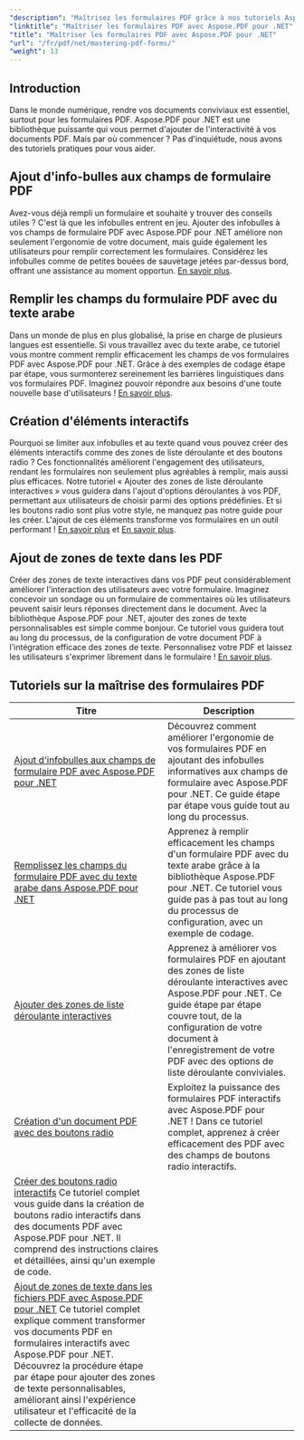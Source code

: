 ```yaml
---
"description": "Maîtrisez les formulaires PDF grâce à nos tutoriels Aspose.PDF pour .NET faciles à utiliser. Apprenez à ajouter des infobulles, à remplir des champs et à créer des composants interactifs."
"linktitle": "Maîtriser les formulaires PDF avec Aspose.PDF pour .NET"
"title": "Maîtriser les formulaires PDF avec Aspose.PDF pour .NET"
"url": "/fr/pdf/net/mastering-pdf-forms/"
"weight": 13
---
```


## Introduction

Dans le monde numérique, rendre vos documents conviviaux est essentiel, surtout pour les formulaires PDF. Aspose.PDF pour .NET est une bibliothèque puissante qui vous permet d'ajouter de l'interactivité à vos documents PDF. Mais par où commencer ? Pas d'inquiétude, nous avons des tutoriels pratiques pour vous aider.

## Ajout d'info-bulles aux champs de formulaire PDF

Avez-vous déjà rempli un formulaire et souhaité y trouver des conseils utiles ? C'est là que les infobulles entrent en jeu. Ajouter des infobulles à vos champs de formulaire PDF avec Aspose.PDF pour .NET améliore non seulement l'ergonomie de votre document, mais guide également les utilisateurs pour remplir correctement les formulaires. Considérez les infobulles comme de petites bouées de sauvetage jetées par-dessus bord, offrant une assistance au moment opportun. [En savoir plus](./adding-tooltips-to-pdf-form-fields/).

## Remplir les champs du formulaire PDF avec du texte arabe

Dans un monde de plus en plus globalisé, la prise en charge de plusieurs langues est essentielle. Si vous travaillez avec du texte arabe, ce tutoriel vous montre comment remplir efficacement les champs de vos formulaires PDF avec Aspose.PDF pour .NET. Grâce à des exemples de codage étape par étape, vous surmonterez sereinement les barrières linguistiques dans vos formulaires PDF. Imaginez pouvoir répondre aux besoins d'une toute nouvelle base d'utilisateurs ! [En savoir plus](./fill-pdf-form-fields-with-arabic-text/).

## Création d'éléments interactifs

Pourquoi se limiter aux infobulles et au texte quand vous pouvez créer des éléments interactifs comme des zones de liste déroulante et des boutons radio ? Ces fonctionnalités améliorent l'engagement des utilisateurs, rendant les formulaires non seulement plus agréables à remplir, mais aussi plus efficaces. Notre tutoriel « Ajouter des zones de liste déroulante interactives » vous guidera dans l'ajout d'options déroulantes à vos PDF, permettant aux utilisateurs de choisir parmi des options prédéfinies. Et si les boutons radio sont plus votre style, ne manquez pas notre guide pour les créer. L'ajout de ces éléments transforme vos formulaires en un outil performant ! [En savoir plus](./add-interactive-combo-boxes/) et [En savoir plus](./create-interactive-radio-buttons/).


## Ajout de zones de texte dans les PDF

Créer des zones de texte interactives dans vos PDF peut considérablement améliorer l'interaction des utilisateurs avec votre formulaire. Imaginez concevoir un sondage ou un formulaire de commentaires où les utilisateurs peuvent saisir leurs réponses directement dans le document. Avec la bibliothèque Aspose.PDF pour .NET, ajouter des zones de texte personnalisables est simple comme bonjour. Ce tutoriel vous guidera tout au long du processus, de la configuration de votre document PDF à l'intégration efficace des zones de texte. Personnalisez votre PDF et laissez les utilisateurs s'exprimer librement dans le formulaire ! [En savoir plus](./adding-text-boxes/).

## Tutoriels sur la maîtrise des formulaires PDF
| Titre | Description |
| --- | --- | 
| [Ajout d'infobulles aux champs de formulaire PDF avec Aspose.PDF pour .NET](./adding-tooltips-to-pdf-form-fields/) | Découvrez comment améliorer l'ergonomie de vos formulaires PDF en ajoutant des infobulles informatives aux champs de formulaire avec Aspose.PDF pour .NET. Ce guide étape par étape vous guide tout au long du processus. |  
| [Remplissez les champs du formulaire PDF avec du texte arabe dans Aspose.PDF pour .NET](./fill-pdf-form-fields-with-arabic-text/) | Apprenez à remplir efficacement les champs d'un formulaire PDF avec du texte arabe grâce à la bibliothèque Aspose.PDF pour .NET. Ce tutoriel vous guide pas à pas tout au long du processus de configuration, avec un exemple de codage. |  
| [Ajouter des zones de liste déroulante interactives](./add-interactive-combo-boxes/) | Apprenez à améliorer vos formulaires PDF en ajoutant des zones de liste déroulante interactives avec Aspose.PDF pour .NET. Ce guide étape par étape couvre tout, de la configuration de votre document à l'enregistrement de votre PDF avec des options de liste déroulante conviviales. |  
| [Création d'un document PDF avec des boutons radio](./creating-pdf-document-with-radio-buttons/) | Exploitez la puissance des formulaires PDF interactifs avec Aspose.PDF pour .NET ! Dans ce tutoriel complet, apprenez à créer efficacement des PDF avec des champs de boutons radio interactifs. |  
| [Créer des boutons radio interactifs](./create-interactive-radio-buttons/) Ce tutoriel complet vous guide dans la création de boutons radio interactifs dans des documents PDF avec Aspose.PDF pour .NET. Il comprend des instructions claires et détaillées, ainsi qu'un exemple de code.  
| [Ajout de zones de texte dans les fichiers PDF avec Aspose.PDF pour .NET](./adding-text-boxes/) Ce tutoriel complet explique comment transformer vos documents PDF en formulaires interactifs avec Aspose.PDF pour .NET. Découvrez la procédure étape par étape pour ajouter des zones de texte personnalisables, améliorant ainsi l'expérience utilisateur et l'efficacité de la collecte de données.